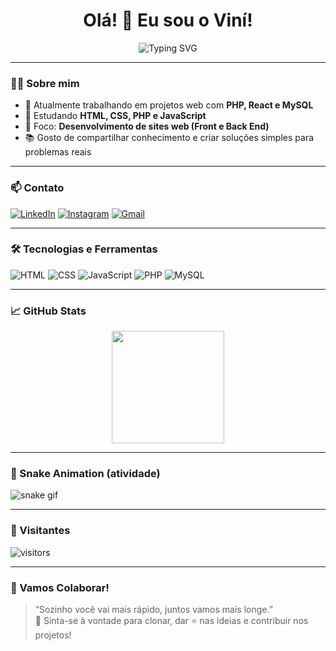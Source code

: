 <h1 align="center">Olá! 👋 Eu sou o Viní!</h1>

<p align="center">
  <img src="https://readme-typing-svg.demolab.com?font=Fira+Code&size=22&pause=1000&center=true&vCenter=true&width=435&lines=Desenvolvedor+Fullstack;Apaixonado+por+Tecnologia+💻;Bem-vindo+ao+meu+GitHub+✨" alt="Typing SVG" />
</p>

---

### 🧑‍💻 Sobre mim

- 🔭 Atualmente trabalhando em projetos web com **PHP, React e MySQL**
- 🌱 Estudando **HTML, CSS, PHP e JavaScript**
- 🎯 Foco: **Desenvolvimento de sites web (Front e Back End)**
- 📚 Gosto de compartilhar conhecimento e criar soluções simples para problemas reais

---

### 📫 Contato

[![LinkedIn](https://img.shields.io/badge/-LinkedIn-blue?style=for-the-badge&logo=linkedin&logoColor=white)](https://linkedin.com/in/seulink)
[![Instagram](https://img.shields.io/badge/-Instagram-E4405F?style=for-the-badge&logo=instagram&logoColor=white)](https://instagram.com/iamvinespr)
[![Gmail](https://img.shields.io/badge/-Email-red?style=for-the-badge&logo=gmail&logoColor=white)](mailto:vines.bey@gmail.com)

---

### 🛠️ Tecnologias e Ferramentas

![HTML](https://img.shields.io/badge/HTML5-E34F26?style=for-the-badge&logo=html5&logoColor=white)
![CSS](https://img.shields.io/badge/CSS3-1572B6?style=for-the-badge&logo=css3&logoColor=white)
![JavaScript](https://img.shields.io/badge/JavaScript-F7DF1E?style=for-the-badge&logo=javascript&logoColor=black)
![PHP](https://img.shields.io/badge/PHP-777BB4?style=for-the-badge&logo=php&logoColor=white)
![MySQL](https://img.shields.io/badge/MySQL-00758F?style=for-the-badge&logo=mysql&logoColor=white)

---

### 📈 GitHub Stats

<p align="center">
  <img height="180em" src="https://github-readme-stats-git-masterrstaa-rickstaa.vercel.app/api?username=viniipera&show_icons=true&theme=radical&hide_border=true" />
</p>

---

### 🐍 Snake Animation (atividade)

![snake gif](https://github.com/SEU-USUARIO/SEU-USUARIO/blob/output/github-contribution-grid-snake.svg)

---

### 👀 Visitantes

![visitors](https://komarev.com/ghpvc/?username=SEU-USUARIO&color=blue&style=for-the-badge)

---

### 🤝 Vamos Colaborar!

> “Sozinho você vai mais rápido, juntos vamos mais longe.”  
> 🌟 Sinta-se à vontade para clonar, dar ⭐ nas ideias e contribuir nos projetos!

